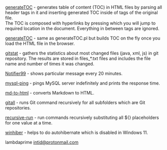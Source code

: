 [generateTOC](generateTOC.pl) - generates table of content (TOC) in HTML files by parsing all header tags in it and inserting generated TOC inside of <content></content> tags of the original file.  
The TOC is composed with hyperlinks by pressing which you will jump to required location in the document.
Everything in between <exclude></exclude> tags are ignored.

[generateTOC](generateTOC.js) - same as generateTOC.pl but builds TOC on the fly once you load the HTML file in the browser.

[gitstat](gitstat.sh) - gathers the statistics about most changed files (java, xml, js) in git repository. The results are stored in files_*.txt files and includes the file name and number of times it was changed.

[Notifier99](Notifier99.java) - shows particular message every 20 minutes.

[mysql-ping](mysql-ping.java) - pings MySQL server indefinitely and prints the response time.

[md-to-html](md-to-html.java) - converts Markdown to HTML.

[gitall](gitall) - runs Git command recursively for all subfolders which are Git repositories.

[recursive-run](recursive-run) - run commands recursively substituting all ${} placeholders for one value at a time.

[winhiber](winhiber.bat) - helps to do autohibernate which is disabled in Windows 11.

lambdaprime <intid@protonmail.com>
